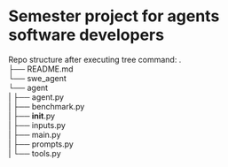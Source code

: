 # Semester project for agents software developers

Repo structure after executing tree command:
.  
├── README.md  
└── swe_agent  
    └── agent  
|        ├── agent.py  
|        ├── benchmark.py  
|        ├── __init__.py  
|        ├── inputs.py  
|        ├── main.py  
|        ├── prompts.py   
|        └── tools.py  